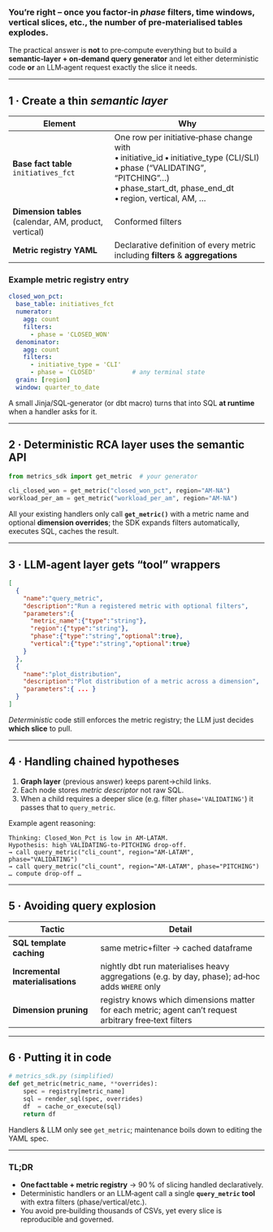 ### You’re right – once you factor‑in *phase* filters, time windows, vertical slices, etc., the number of pre‑materialised tables explodes.  
The practical answer is **not** to pre‑compute everything but to build a **semantic‑layer + on‑demand query generator** and let either deterministic code **or** an LLM‑agent request exactly the slice it needs.

---

## 1 · Create a thin *semantic layer*  

| Element | Why |
|---------|-----|
| **Base fact table** `initiatives_fct` | One row per initiative‑phase change with<br>• initiative_id • initiative_type (CLI/SLI)<br>• phase (“VALIDATING”, “PITCHING”…)<br>• phase_start_dt, phase_end_dt<br>• region, vertical, AM, … |
| **Dimension tables** (calendar, AM, product, vertical) | Conformed filters |
| **Metric registry YAML** | Declarative definition of every metric including **filters** & **aggregations** |

### Example metric registry entry  

```yaml
closed_won_pct:
  base_table: initiatives_fct
  numerator:
    agg: count
    filters:
      - phase = 'CLOSED_WON'
  denominator:
    agg: count
    filters:
      - initiative_type = 'CLI'
      - phase = 'CLOSED'          # any terminal state
  grain: [region]
  window: quarter_to_date
```

A small Jinja/SQL‑generator (or dbt macro) turns that into SQL **at runtime** when a handler asks for it.

---

## 2 · Deterministic RCA layer uses the semantic API  

```python
from metrics_sdk import get_metric  # your generator

cli_closed_won = get_metric("closed_won_pct", region="AM-NA")
workload_per_am = get_metric("workload_per_am", region="AM-NA")
```

All your existing handlers only call **`get_metric()`** with a metric name and optional **dimension overrides**; the SDK expands filters automatically, executes SQL, caches the result.

---

## 3 · LLM‑agent layer gets “tool” wrappers  

```json
[
  {
    "name":"query_metric",
    "description":"Run a registered metric with optional filters",
    "parameters":{
      "metric_name":{"type":"string"},
      "region":{"type":"string"},
      "phase":{"type":"string","optional":true},
      "vertical":{"type":"string","optional":true}
    }
  },
  {
    "name":"plot_distribution",
    "description":"Plot distribution of a metric across a dimension",
    "parameters":{ ... }
  }
]
```

*Deterministic* code still enforces the metric registry; the LLM just decides **which slice** to pull.

---

## 4 · Handling chained hypotheses

1. **Graph layer** (previous answer) keeps parent→child links.  
2. Each node stores *metric descriptor* not raw SQL.  
3. When a child requires a deeper slice (e.g. filter `phase='VALIDATING'`) it passes that to `query_metric`.

Example agent reasoning:

```
Thinking: Closed_Won_Pct is low in AM‑LATAM. 
Hypothesis: high VALIDATING‑to‑PITCHING drop‑off.
→ call query_metric("cli_count", region="AM-LATAM", phase="VALIDATING")
→ call query_metric("cli_count", region="AM-LATAM", phase="PITCHING")
… compute drop‑off …
```

---

## 5 · Avoiding query explosion

| Tactic | Detail |
|--------|--------|
| **SQL template caching** | same metric+filter → cached dataframe |
| **Incremental materialisations** | nightly dbt run materialises heavy aggregations (e.g. by day, phase); ad‑hoc adds `WHERE` only |
| **Dimension pruning** | registry knows which dimensions matter for each metric; agent can’t request arbitrary free‑text filters |

---

## 6 · Putting it in code

```python
# metrics_sdk.py (simplified)
def get_metric(metric_name, **overrides):
    spec = registry[metric_name]
    sql = render_sql(spec, overrides)
    df  = cache_or_execute(sql)
    return df
```

Handlers & LLM only see `get_metric`; maintenance boils down to editing the YAML spec.

---

### TL;DR  

* **One fact table + metric registry** → 90 % of slicing handled declaratively.  
* Deterministic handlers or an LLM‑agent call a single **`query_metric` tool** with extra filters (phase/vertical/etc.).  
* You avoid pre‑building thousands of CSVs, yet every slice is reproducible and governed.  
